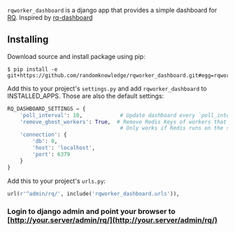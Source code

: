 `rqworker_dashboard` is a django app that provides a simple dashboard for [RQ](https://github.com/nvie/rq).
Inspired by [rq-dashboard](https://github.com/nvie/rq-dashboard)

## Installing

Download source and install package using pip:

```console
$ pip install -e git+https://github.com/randomknowledge/rqworker_dashboard.git#egg=rqworker_dashboard
```


Add this to your project's `settings.py` and add `rqworker_dashboard` to INSTALLED_APPS.
Those are also the default settings:

```python
RQ_DASHBOARD_SETTINGS = {
    'poll_interval': 10,            # Update dashboard every `poll_interval` seconds
    'remove_ghost_workers': True,  # Remove Redis Keys of workers that don't have a running process (Ghost workers)
                                    # Only works if Redis runs on the same machine!
    'connection': {
        'db': 0,
        'host': 'localhost',
        'port': 6379
    }
}
```


Add this to your project's `urls.py`:

```python
url(r'^admin/rq/', include('rqworker_dashboard.urls')),
```

### Login to django admin and point your browser to [http://your.server/admin/rq/](http://your.server/admin/rq/)